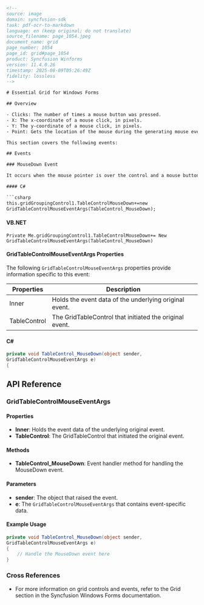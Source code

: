 ```html
<!-- 
source: image
domain: syncfusion-sdk
task: pdf-ocr-to-markdown
language: en (keep original; do not translate)
source_filename: page_1054.jpeg
document_name: grid
page_number: 1054
page_id: grid#page_1054
product: Syncfusion Winforms
version: 11.4.0.26
timestamp: 2025-08-09T05:26:49Z
fidelity: lossless
-->

# Essential Grid for Windows Forms

## Overview

- Clicks: The number of times a mouse button was pressed.
- X: The x-coordinate of a mouse click, in pixels.
- Y: The y-coordinate of a mouse click, in pixels.
- Point: Gets the location of the mouse during the generating mouse event.

This section covers the following events:

## Events

### MouseDown Event

It occurs when the mouse pointer is over the control and a mouse button is pressed. It receives an argument of type `GridTableControlMouseEventArgs` that provides data related to this event. This event can be invoked as follows.

#### C#

```csharp
this.gridGroupingControl1.TableControlMouseDown+=new
GridTableControlMouseEventArgs(TableControl_MouseDown);
```

#### VB.NET

```vbnet
Private Me.gridGroupingControl1.TableControlMouseDown+= New
GridTableControlMouseEventArgs(TableControl_MouseDown)
```

#### GridTableControlMouseEventArgs Properties

The following `GridTableControlMouseEventArgs` properties provide information specific to this event:

| Properties          | Description                                           |
|---------------------|-------------------------------------------------------|
| Inner               | Holds the event data of the underlying original event. |
| TableControl        | The GridTableControl that initiated the original event. |

#### C#

```csharp
private void TableControl_MouseDown(object sender,
GridTableControlMouseEventArgs e)
{
```

## API Reference

### GridTableControlMouseEventArgs

#### Properties

- **Inner**: Holds the event data of the underlying original event.
- **TableControl**: The GridTableControl that initiated the original event.

#### Methods

- **TableControl_MouseDown**: Event handler method for handling the MouseDown event.

#### Parameters

- **sender**: The object that raised the event.
- **e**: The `GridTableControlMouseEventArgs` that contains event-specific data.

#### Example Usage

```csharp
private void TableControl_MouseDown(object sender,
GridTableControlMouseEventArgs e)
{
    // Handle the MouseDown event here
}
```

### Cross References

- For more information on grid controls and events, refer to the Grid section in the Syncfusion Windows Forms documentation.

<!-- tags: [grid control, mouse events, winforms, syncfusion, gridtablecontrolevents] keywords: [mousedown, tablecontrol, mouseeventargs] -->
```